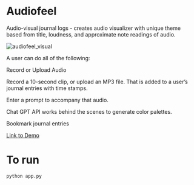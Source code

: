 # Audiofeel

Audio-visual journal logs - creates audio visualizer with unique theme based from title, loudness, and approximate note readings of audio.


![audiofeel_visual](https://github.com/ghobbs03/song_visualizer/assets/35367152/89aa4f77-ffd3-4155-bcd4-96d93130369e)

A user can do all of the following:

Record or Upload Audio

Record a 10-second clip, or upload an MP3 file. That is added to a user’s journal entries with time stamps.

Enter a prompt to accompany that audio.

Chat GPT API works behind the scenes to generate color palettes.

Bookmark journal entries

[Link to Demo](https://drive.google.com/file/d/1ze-LyNpez8CxH6UAGrW_qEPT4tVkicr2/view)

# To run
```
python app.py
```
